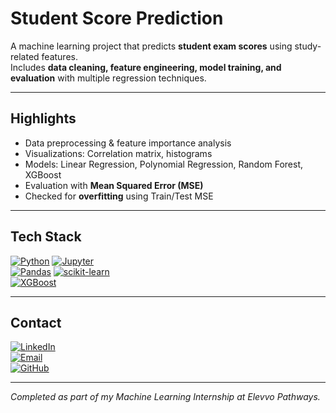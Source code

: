 # Student Score Prediction

A machine learning project that predicts **student exam scores** using study-related features.  
Includes **data cleaning, feature engineering, model training, and evaluation** with multiple regression techniques.

---

## Highlights
- Data preprocessing & feature importance analysis  
- Visualizations: Correlation matrix, histograms  
- Models: Linear Regression, Polynomial Regression, Random Forest, XGBoost  
- Evaluation with **Mean Squared Error (MSE)**  
- Checked for **overfitting** using Train/Test MSE  

---

## Tech Stack
[![Python](https://img.shields.io/badge/Python-3776AB?logo=python&logoColor=white)](https://www.python.org/) 
[![Jupyter](https://img.shields.io/badge/Jupyter-%23FA0F00.svg?logo=jupyter&logoColor=white)](https://jupyter.org/)  
[![Pandas](https://img.shields.io/badge/Pandas-150458.svg?logo=pandas&logoColor=white)](https://pandas.pydata.org/) 
[![scikit-learn](https://img.shields.io/badge/scikit--learn-F7931E.svg?logo=scikit-learn&logoColor=white)](https://scikit-learn.org/)  
[![XGBoost](https://img.shields.io/badge/XGBoost-FF6600?logo=xgboost&logoColor=white)](https://xgboost.ai/)  

---

## Contact
[![LinkedIn](https://img.shields.io/badge/LinkedIn-0A66C2?logo=linkedin&logoColor=white)](https://www.linkedin.com/in/syedsharjeel321)  
[![Email](https://img.shields.io/badge/Email-D14836?logo=gmail&logoColor=white)](mailto:syedsharjeel321@gmail.com)  
[![GitHub](https://img.shields.io/badge/GitHub-181717?logo=github&logoColor=white)](https://github.com/syed-sharjeel)  

---
*Completed as part of my Machine Learning Internship at Elevvo Pathways.*
